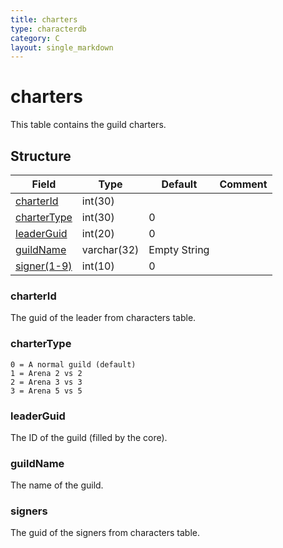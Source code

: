 ```yaml
---
title: charters
type: characterdb
category: C
layout: single_markdown
---
```


# charters
This table contains the guild charters.

## Structure

Field                       | Type        | Default      | Comment
--------------------------- | ----------- | ------------ | -------
[charterId](#charterId)     | int(30)     |              |        
[charterType](#charterType) | int(30)     | 0            |        
[leaderGuid](#leaderGuid)   | int(20)     | 0            |        
[guildName](#guildName)     | varchar(32) | Empty String |        
[signer(1-9)](#signers)     | int(10)     | 0            |        

### charterId

The guid of the leader from characters table.

### charterType

    0 = A normal guild (default)
    1 = Arena 2 vs 2
    2 = Arena 3 vs 3
    3 = Arena 5 vs 5

### leaderGuid

The ID of the guild (filled by the core).

### guildName

The name of the guild.

### signers

The guid of the signers from characters table.